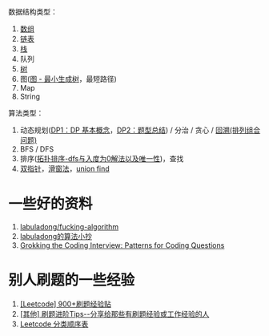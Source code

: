 数据结构类型：

1. [数组](https://github.com/wuhuachuan712/DS-Algorithm/issues/96)
2. [链表](https://github.com/wuhuachuan712/DS-Algorithm/issues/101)
3. [栈](https://github.com/wuhuachuan712/DS-Algorithm/issues/109)
4. 队列
5. [树](https://github.com/wuhuachuan712/DS-Algorithm/issues/102)
6. 图([图 - 最小生成树](https://github.com/wuhuachuan712/DS-Algorithm/issues/123)，最短路径)
7. Map
8. String

算法类型：

1. 动态规划([DP1：DP 基本概念](https://github.com/wuhuachuan712/DS-Algorithm/issues/97)，[DP2：题型总结](https://github.com/wuhuachuan712/DS-Algorithm/issues/104)) / 分治 / 贪心 / [回溯(排列组合问题)](https://github.com/wuhuachuan712/DS-Algorithm/issues/106)
2. BFS / DFS
3. 排序([拓扑排序-dfs与入度为0解法以及唯一性](https://github.com/wuhuachuan712/DS-Algorithm/issues/124))，查找
3. [双指针](https://github.com/wuhuachuan712/DS-Algorithm/issues/105)，[滑窗法](https://github.com/wuhuachuan712/DS-Algorithm/issues/107)，[union find](https://github.com/wuhuachuan712/DS-Algorithm/issues/108)

# 一些好的资料

1. [labuladong/fucking-algorithm](https://github.com/labuladong/fucking-algorithm)
2. [labuladong的算法小抄](https://labuladong.gitbook.io/algo/)
3. [Grokking the Coding Interview: Patterns for Coding Questions](https://www.educative.io/courses/grokking-the-coding-interview)

# 别人刷题的一些经验

1. [[Leetcode] 900+刷题经验贴](https://www.1point3acres.com/bbs/forum.php?mod=viewthread&tid=469710)
2. [[其他] 刷题进阶Tips--分享给那些有刷题经验或工作经验的人](https://www.1point3acres.com/bbs/forum.php?mod=viewthread&tid=289223)
3. [Leetcode 分类顺序表](https://cspiration.com/leetcodeClassification#1)
